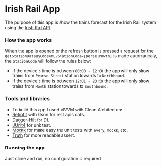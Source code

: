 # Irish Rail App

The purpose of this app is show the trains forecast for the Irish Rail system using the [Irish Rail API](https://api.irishrail.ie/realtime/).

### How the app works

When the app is opened or the refresh button is pressed a request for the `getStationDataByCodeXML?StationCode=[perse|howth]` is made automaticaly, the `StationCode` will follow the rules below:
- If the device's time is between `00:00 - 12:00` the app will only show trains from `Pearse Street` station towards to `Northbound`.
- If the device's time is between `12:01 - 23:59` the app will only show trains from `Howth` station towards to `Southbound`.


### Tools and libraries
- To build this app I used MVVM with Clean Architecture.
- [Retrofit](https://square.github.io/retrofit/) with Gson for rest apis calls.
- [Dagger-Hilt](https://dagger.dev/hilt/) for DI.
- [JUnit4](https://junit.org/junit4/) for unit test.
- [Mockk](https://mockk.io/) for make easy the unit tests with `every`, `mockk`, etc.
- [Truth](https://github.com/google/truth) for more readable assert.

### Running the app

Just clone and run, no configuration is required.
